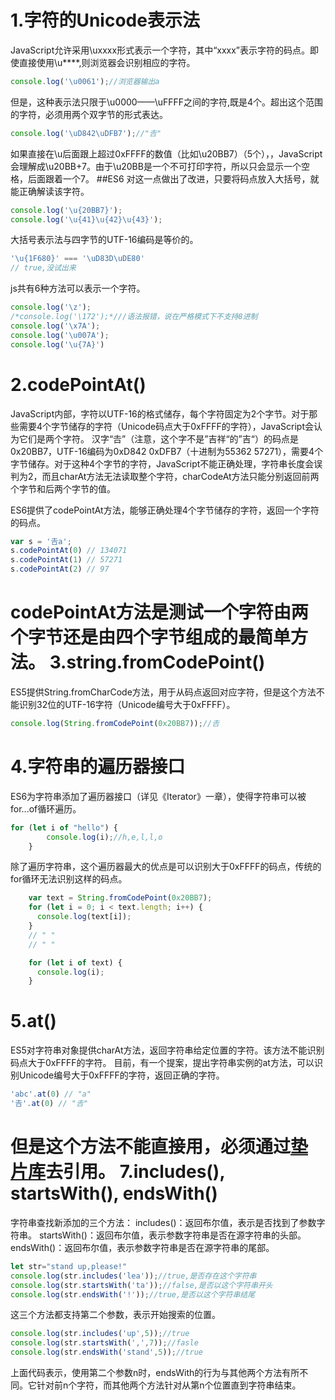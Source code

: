 1.字符的Unicode表示法
==========================
JavaScript允许采用\uxxxx形式表示一个字符，其中“xxxx”表示字符的码点。即使直接使用\u****,则浏览器会识别相应的字符。
```javascript
console.log('\u0061');//浏览器输出a
```
但是，这种表示法只限于\u0000——\uFFFF之间的字符,既是4个。超出这个范围的字符，必须用两个双字节的形式表达。
```javascript
console.log('\uD842\uDFB7');//"𠮷"
```
如果直接在\u后面跟上超过0xFFFF的数值（比如\u20BB7）（5个），，JavaScript会理解成\u20BB+7。由于\u20BB是一个不可打印字符，所以只会显示一个空格，后面跟着一个7。
##ES6 对这一点做出了改进，只要将码点放入大括号，就能正确解读该字符。
```javascript
console.log('\u{20BB7}');
console.log('\u{41}\u{42}\u{43}');
```
大括号表示法与四字节的UTF-16编码是等价的。
```javascript
'\u{1F680}' === '\uD83D\uDE80'
// true,没试出来
```
js共有6种方法可以表示一个字符。
```javascript
console.log('\z');
/*console.log('\172');*///语法报错，说在严格模式下不支持8进制
console.log('\x7A');
console.log('\u007A');
console.log('\u{7A}')
```
2.codePointAt()
===========================
JavaScript内部，字符以UTF-16的格式储存，每个字符固定为2个字节。对于那些需要4个字节储存的字符（Unicode码点大于0xFFFF的字符），JavaScript会认为它们是两个字符。
汉字“𠮷”（注意，这个字不是”吉祥“的”吉“）的码点是0x20BB7，UTF-16编码为0xD842 0xDFB7（十进制为55362 57271），需要4个字节储存。对于这种4个字节的字符，JavaScript不能正确处理，字符串长度会误判为2，而且charAt方法无法读取整个字符，charCodeAt方法只能分别返回前两个字节和后两个字节的值。

ES6提供了codePointAt方法，能够正确处理4个字节储存的字符，返回一个字符的码点。
```javascript
var s = '𠮷a';
s.codePointAt(0) // 134071
s.codePointAt(1) // 57271
s.codePointAt(2) // 97
```
codePointAt方法是测试一个字符由两个字节还是由四个字节组成的最简单方法。
3.string.fromCodePoint()
===========================
ES5提供String.fromCharCode方法，用于从码点返回对应字符，但是这个方法不能识别32位的UTF-16字符（Unicode编号大于0xFFFF）。
```javascript
console.log(String.fromCodePoint(0x20BB7));//𠮷
```
4.字符串的遍历器接口
===================================
ES6为字符串添加了遍历器接口（详见《Iterator》一章），使得字符串可以被for...of循环遍历。
```javascript
for (let i of "hello") {
  		console.log(i);//h,e,l,l,o
  	}
 ```
 除了遍历字符串，这个遍历器最大的优点是可以识别大于0xFFFF的码点，传统的for循环无法识别这样的码点。
```javascript
  	var text = String.fromCodePoint(0x20BB7);
    for (let i = 0; i < text.length; i++) {
      console.log(text[i]);
    }
    // " "
    // " "

    for (let i of text) {
      console.log(i);
    }
```
5.at()
========================
ES5对字符串对象提供charAt方法，返回字符串给定位置的字符。该方法不能识别码点大于0xFFFF的字符。
目前，有一个提案，提出字符串实例的at方法，可以识别Unicode编号大于0xFFFF的字符，返回正确的字符。
```javascript
'abc'.at(0) // "a"
'𠮷'.at(0) // "𠮷"
```
但是这个方法不能直接用，必须通过<a href="https://github.com/es-shims/String.prototype.at">垫片库</a>去引用。
7.includes(), startsWith(), endsWith()
============================================
字符串查找新添加的三个方法：
includes()：返回布尔值，表示是否找到了参数字符串。
startsWith()：返回布尔值，表示参数字符串是否在源字符串的头部。
endsWith()：返回布尔值，表示参数字符串是否在源字符串的尾部。
```javascript
let str="stand up,please!"
console.log(str.includes('lea'));//true,是否存在这个字符串
console.log(str.startsWith('ta'));//false,是否以这个字符串开头
console.log(str.endsWith('!'));//true,是否以这个字符串结尾
```
这三个方法都支持第二个参数，表示开始搜索的位置。
```javascript
console.log(str.includes('up',5));//true
console.log(str.startsWith(',',7));//fasle
console.log(str.endsWith('stand',5));//true
```
上面代码表示，使用第二个参数n时，endsWith的行为与其他两个方法有所不同。它针对前n个字符，而其他两个方法针对从第n个位置直到字符串结束。
















